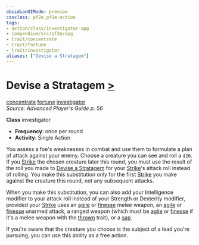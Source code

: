 ```yaml
---
obsidianUIMode: preview
cssclass: pf2e,pf2e-action
tags:
- action/class/investigator-apg
- compendium/src/pf2e/apg
- trait/concentrate
- trait/fortune
- trait/investigator
aliases: ["Devise a Stratagem"]
---
```

# Devise a Stratagem [>](/rules/core-rulebook/chapter-9-playing-the-game.md#Actions "Single Action")
[concentrate](/rules/traits/concentrate.md)  [fortune](/rules/traits/fortune.md)  [investigator](/rules/traits/investigator-apg.md)  
*Source: Advanced Player's Guide p. 56*  

**Class** investigator
- **Frequency**: once per round
- **Activity**: Single Action

You assess a foe's weaknesses in combat and use them to formulate a plan of attack against your enemy. Choose a creature you can see and roll a `d20`. If you [Strike](/rules/actions/strike.md) the chosen creature later this round, you must use the result of the roll you made to [Devise a Stratagem](/rules/actions/devise-a-stratagem-apg.md) for your [Strike](/rules/actions/strike.md)'s attack roll instead of rolling. You make this substitution only for the first [Strike](/rules/actions/strike.md) you make against the creature this round, not any subsequent attacks.

When you make this substitution, you can also add your Intelligence modifier to your attack roll instead of your Strength or Dexterity modifier, provided your [Strike](/rules/actions/strike.md) uses an [agile](/rules/traits/agile.md) or [finesse](/rules/traits/finesse.md) melee weapon, an [agile](/rules/traits/agile.md) or [finesse](/rules/traits/finesse.md) unarmed attack, a ranged weapon (which must be [agile](/rules/traits/agile.md) or [finesse](/rules/traits/finesse.md) if it's a melee weapon with the [thrown](/rules/traits/thrown.md) trait), or a [sap](../../TTRPGShare_Community_Vaults/Pathfinder_2E/equipment/items/sap.md).

If you're aware that the creature you choose is the subject of a lead you're pursuing, you can use this ability as a free action.